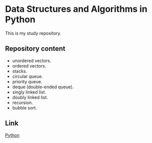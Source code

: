 # Data Structures and Algorithms in Python

This is my study repository.

## Repository content

* unordered vectors.
* ordered vectors.
* stacks.
* circular queue.
* priority queue.
* deque (double-ended queue).
* singly linked list.
* doubly linked list.
* recursion.
* bubble sort.


## Link

[Python](https://www.python.org/)
